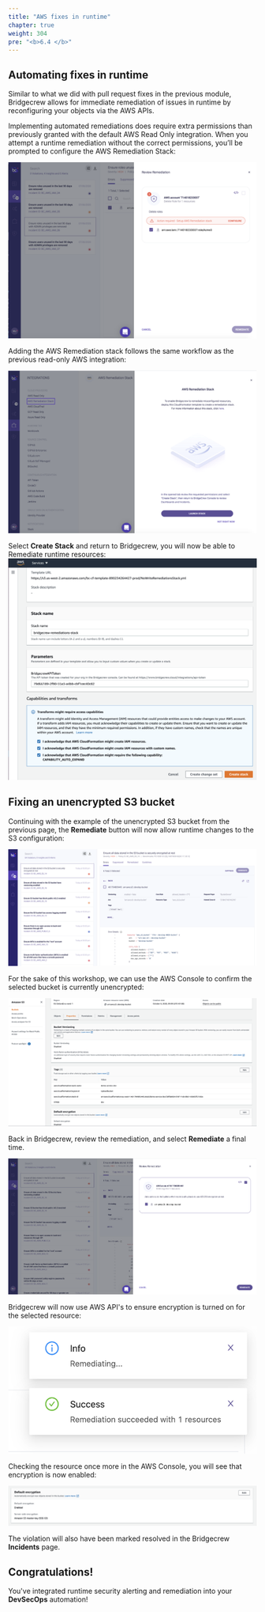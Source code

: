 ```yaml
---
title: "AWS fixes in runtime"
chapter: true
weight: 304
pre: "<b>6.4 </b>"
---
```


## Automating fixes in runtime

Similar to what we did with pull request fixes in the previous module, Bridgecrew allows for immediate remediation of issues in runtime by reconfiguring your objects via the AWS APIs.

Implementing automated remediations does require extra permissions than previously granted with the default AWS Read Only integration. When you attempt a runtime remediation without the correct permissions, you’ll be prompted to configure the AWS Remediation Stack: 


![AWS Bridgecrew Integration, Remediate](./images/dashboard-aws-runtime-00010.png "AWS Bridgecrew Integration, Remediate")

Adding the AWS Remediation stack follows the same workflow as the previous read-only AWS integration:

![AWS Bridgecrew remediation integration](./images/remediate_stack_1.png "AWS Bridgecrew remediation integration")

Select **Create Stack** and return to Bridgecrew, you will now be able to Remediate runtime resources:
![AWS Bridgecrew remediation integration](./images/remediate_stack_3.png "AWS Bridgecrew remediation integration")

## Fixing an unencrypted S3 bucket

Continuing with the example of the unencrypted S3 bucket from the previous page, the **Remediate** button will now allow runtime changes to the S3 configuration:

![AWS Bridgecrew remediating s3 unencrypted bucket](./images/remediation-s3-encryption-00001.png "AWS Bridgecrew remediating s3 unencrypted bucket")

For the sake of this workshop, we can use the AWS Console to confirm the selected bucket is currently unencrypted:

![AWS Bridgecrew remediating s3 unencrypted bucket](./images/remediation-s3-encryption-00006.png "AWS Bridgecrew remediating s3 unencrypted bucket")

Back in Bridgecrew, review the remediation, and select **Remediate** a final time.

![AWS Bridgecrew remediating s3 unencrypted bucket](./images/remediation-s3-encryption-00007.png "AWS Bridgecrew remediating s3 unencrypted bucket")

Bridgecrew will now use AWS API's to ensure encryption is turned on for the selected resource:

![AWS Bridgecrew remediating s3 unencrypted bucket](./images/remediation-s3-encryption-00008.png "AWS Bridgecrew remediating s3 unencrypted bucket")

Checking the resource once more in the AWS Console, you will see that encryption is now enabled:

![AWS Bridgecrew remediating s3 unencrypted bucket](./images/remediation-s3-encryption-00009.png "AWS Bridgecrew remediating s3 unencrypted bucket")

The violation will also have been marked resolved in the Bridgecrew **Incidents** page.


## Congratulations! 
You've integrated runtime security alerting and remediation into your **DevSecOps** automation! 